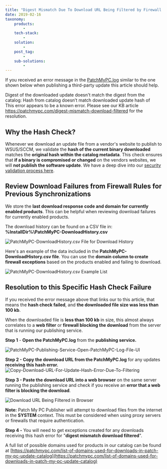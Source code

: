 ```yaml
---
title: "Digest Mismatch Due To Download URL Being Filtered by Firewall or Web Filter"
date: 2019-02-16
taxonomy:
    products:
        - 
    tech-stack:
        - 
    solution:
        - 
    post_tag:
        - 
    sub-solutions:
        - 
---
```


If you received an error message in the [PatchMyPC.log](/collecting-log-files-for-patch-my-pc-support#publishing-service-logs) similar to the one shown below when publishing a third-party update this article should help.

Digest of the downloaded update doesn't match the digest from the catalog: Hash from catalog doesn’t match downloaded update hash of  
This error appears to be a known error. Please see our KB article https://patchmypc.com/digest-mismatch-download-filtered for the resolution.

## Why the Hash Check?

Whenever we download an update file from a vendor's website to publish to WSUS/SCCM, we validate the **hash of the current binary downloaded** matches the **original hash within the catalog metadata**. This check ensures that **if a binary is compromised or changed** on the vendors websites, we will **not publish the software update**. We have a deep dive into our [security validation process here](https://patchmypc.com/deep-dive-into-security-validation-of-third-party-software-updates-in-microsoft-sccm).

## Review Download Failures from Firewall Rules for Previous Synchronizations

We store the **last download response code and domain for currently enabled products**. This can be helpful when reviewing download failures for currently enabled products.

The download history can be found on a CSV file in: **%InstallDir%\\PatchMyPC-DownloadHistory.csv**

![PatchMyPC-DownloadHistory.csv File for Download History](images/PatchMyPC-DownloadHistory.csv-File-for-Download-History.png)

Here's an example of the data included in the **PatchMyPC-DownloadHistory.csv file**. You can use the **domain column to create firewall exceptions** based on the products enabled and failing to download.

![PatchMyPC-DownloadHistory.csv Example List](images/PatchMyPC-DownloadHistory.csv-Example-List.png)

## Resolution to this Specific Hash Check Failure

If you received the error message above that links our to this article, that means the **hash check failed**, and **the downloaded file size was less than 100 kb**.

When the downloaded file is **less than 100 kb** in size, this almost always correlates to a **web filter** or **firewall blocking the download** from the server that is running our publishing service.

**Step 1** - **Open the PatchMyPC.log** from the **publishing service.**

![PatchMyPC-Publishing-Service-Open-PatchMyPC-Log-File-UI](images/PatchMyPC-Publishing-Service-Open-PatchMyPC-Log-File-UI.png)

**Step 2 - Copy the download URL from the PatchMyPC.log** for any updates **receiving this hash error.** ![Copy-Download-URL-For-Update-Hash-Error-Due-To-Filtering](images/Copy-Download-URL-For-Update-Hash-Error-Due-To-Filtering.png)

**Step 3 - Paste the download URL into a web browser** on the same server running the publishing service and check if you receive an **error that a web filter is blocking the download**.

![Download URL Being Filtered in Browser](images/Download-URL-Being-Filter-in-Browser.png)

**Note:** Patch My PC Publisher will attempt to download files from the internet in the **SYSTEM** context. This must be considered when using proxy servers or firewalls that require authentication.

**Step 4 -** You will need to get exceptions created for any downloads receiving this hash error for "**digest mismatch download filtered**".

A full list of possible domains used for products in our catalog can be found at [https://patchmypc.com/list-of-domains-used-for-downloads-in-patch-my-pc-update-catalog](https://patchmypc.com/list-of-domains-used-for-downloads-in-patch-my-pc-update-catalog)
